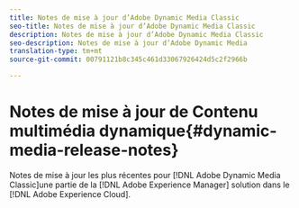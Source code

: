 ```yaml
---
title: Notes de mise à jour d’Adobe Dynamic Media Classic
seo-title: Notes de mise à jour d’Adobe Dynamic Media Classic
description: Notes de mise à jour d’Adobe Dynamic Media Classic
seo-description: Notes de mise à jour d’Adobe Dynamic Media
translation-type: tm+mt
source-git-commit: 00791121b8c345c461d33067926424d5c2f2966b

---
```



# Notes de mise à jour de Contenu multimédia dynamique{#dynamic-media-release-notes}

Notes de mise à jour les plus récentes pour [!DNL Adobe Dynamic Media Classic]une partie de la [!DNL Adobe Experience Manager] solution dans le [!DNL Adobe Experience Cloud].